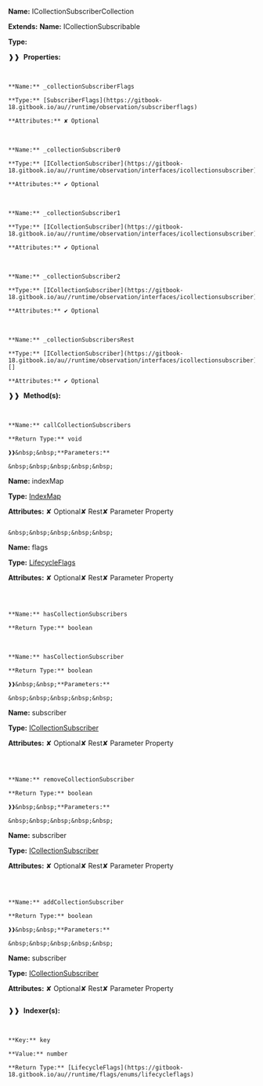 **Name:** ICollectionSubscriberCollection

**Extends:** **Name:** ICollectionSubscribable

**Type:**

❱❱&nbsp;&nbsp;**Properties:**

&nbsp;&nbsp;&nbsp;&nbsp;&nbsp;
```
**Name:** _collectionSubscriberFlags

**Type:** [SubscriberFlags](https://gitbook-18.gitbook.io/au//runtime/observation/subscriberflags)

**Attributes:** ✘ Optional

```

&nbsp;&nbsp;&nbsp;&nbsp;&nbsp;
```
**Name:** _collectionSubscriber0

**Type:** [ICollectionSubscriber](https://gitbook-18.gitbook.io/au//runtime/observation/interfaces/icollectionsubscriber)

**Attributes:** ✔ Optional

```

&nbsp;&nbsp;&nbsp;&nbsp;&nbsp;
```
**Name:** _collectionSubscriber1

**Type:** [ICollectionSubscriber](https://gitbook-18.gitbook.io/au//runtime/observation/interfaces/icollectionsubscriber)

**Attributes:** ✔ Optional

```

&nbsp;&nbsp;&nbsp;&nbsp;&nbsp;
```
**Name:** _collectionSubscriber2

**Type:** [ICollectionSubscriber](https://gitbook-18.gitbook.io/au//runtime/observation/interfaces/icollectionsubscriber)

**Attributes:** ✔ Optional

```

&nbsp;&nbsp;&nbsp;&nbsp;&nbsp;
```
**Name:** _collectionSubscribersRest

**Type:** [ICollectionSubscriber](https://gitbook-18.gitbook.io/au//runtime/observation/interfaces/icollectionsubscriber)[]

**Attributes:** ✔ Optional

```

❱❱&nbsp;&nbsp;**Method(s):**

&nbsp;&nbsp;&nbsp;&nbsp;&nbsp;
```
**Name:** callCollectionSubscribers

**Return Type:** void

❱❱&nbsp;&nbsp;**Parameters:**

&nbsp;&nbsp;&nbsp;&nbsp;&nbsp;
```
**Name:** indexMap

**Type:** [IndexMap](https://gitbook-18.gitbook.io/au//runtime/observation/typealiases/indexmap)

**Attributes:** ✘ Optional✘ Rest✘ Parameter Property

```

&nbsp;&nbsp;&nbsp;&nbsp;&nbsp;
```
**Name:** flags

**Type:** [LifecycleFlags](https://gitbook-18.gitbook.io/au//runtime/flags/enums/lifecycleflags)

**Attributes:** ✘ Optional✘ Rest✘ Parameter Property

```

```

&nbsp;&nbsp;&nbsp;&nbsp;&nbsp;
```
**Name:** hasCollectionSubscribers

**Return Type:** boolean

```

&nbsp;&nbsp;&nbsp;&nbsp;&nbsp;
```
**Name:** hasCollectionSubscriber

**Return Type:** boolean

❱❱&nbsp;&nbsp;**Parameters:**

&nbsp;&nbsp;&nbsp;&nbsp;&nbsp;
```
**Name:** subscriber

**Type:** [ICollectionSubscriber](https://gitbook-18.gitbook.io/au//runtime/observation/interfaces/icollectionsubscriber)

**Attributes:** ✘ Optional✘ Rest✘ Parameter Property

```

```

&nbsp;&nbsp;&nbsp;&nbsp;&nbsp;
```
**Name:** removeCollectionSubscriber

**Return Type:** boolean

❱❱&nbsp;&nbsp;**Parameters:**

&nbsp;&nbsp;&nbsp;&nbsp;&nbsp;
```
**Name:** subscriber

**Type:** [ICollectionSubscriber](https://gitbook-18.gitbook.io/au//runtime/observation/interfaces/icollectionsubscriber)

**Attributes:** ✘ Optional✘ Rest✘ Parameter Property

```

```

&nbsp;&nbsp;&nbsp;&nbsp;&nbsp;
```
**Name:** addCollectionSubscriber

**Return Type:** boolean

❱❱&nbsp;&nbsp;**Parameters:**

&nbsp;&nbsp;&nbsp;&nbsp;&nbsp;
```
**Name:** subscriber

**Type:** [ICollectionSubscriber](https://gitbook-18.gitbook.io/au//runtime/observation/interfaces/icollectionsubscriber)

**Attributes:** ✘ Optional✘ Rest✘ Parameter Property

```

```

❱❱&nbsp;&nbsp;**Indexer(s):**

&nbsp;&nbsp;&nbsp;&nbsp;&nbsp;
```
**Key:** key

**Value:** number

**Return Type:** [LifecycleFlags](https://gitbook-18.gitbook.io/au//runtime/flags/enums/lifecycleflags)

```

